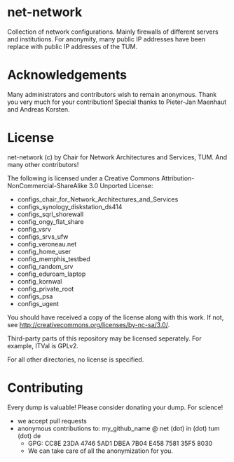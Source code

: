 net-network
===========

Collection of network configurations. 
Mainly firewalls of different servers and institutions. 
For anonymity, many public IP addresses have been replace with public IP addresses of the TUM. 


Acknowledgements
===========

Many administrators and contributors wish to remain anonymous. 
Thank you very much for your contribution!
Special thanks to Pieter-Jan Maenhaut and Andreas Korsten.



License
===========

net-network (c) by Chair for Network Architectures and Services, TUM. 
And many other contributors!

The following is licensed under a Creative Commons Attribution-NonCommercial-ShareAlike 3.0 Unported License:

 * configs_chair_for_Network_Architectures_and_Services
 * configs_synology_diskstation_ds414
 * configs_sqrl_shorewall
 * config_ongy_flat_share
 * config_vsrv
 * configs_srvs_ufw
 * config_veroneau.net
 * config_home_user
 * config_memphis_testbed
 * config_random_srv
 * config_eduroam_laptop
 * config_kornwal
 * config_private_root
 * configs_psa
 * configs_ugent

You should have received a copy of the license along with this work.  If not, see <http://creativecommons.org/licenses/by-nc-sa/3.0/>.

Third-party parts of this repository may be licensed seperately.
For example, ITVal is GPLv2.

For all other directories, no license is specified.


Contributing
===========

Every dump is valuable! Please consider donating your dump. For science!

 * we accept pull requests
 * anonymous contributions to: my_github_name @ net (dot) in (dot) tum (dot) de
   * GPG: CC8E 23DA 4746 5AD1 DBEA  7B04 E458 7581 35F5 8030
   * We can take care of all the anonymization for you.


